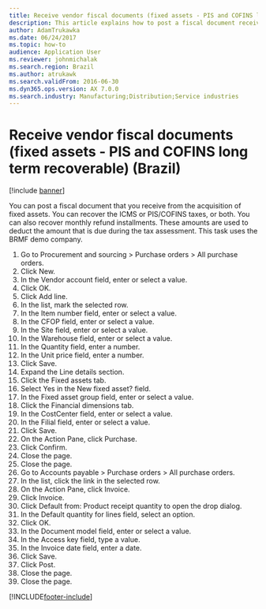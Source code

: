 ```yaml
---
title: Receive vendor fiscal documents (fixed assets - PIS and COFINS long term recoverable) (Brazil)
description: This article explains how to post a fiscal document received from the acquisition of fixed assets and then recover the PIS and COFINS taxes.
author: AdamTrukawka
ms.date: 06/24/2017
ms.topic: how-to
audience: Application User
ms.reviewer: johnmichalak
ms.search.region: Brazil
ms.author: atrukawk
ms.search.validFrom: 2016-06-30
ms.dyn365.ops.version: AX 7.0.0
ms.search.industry: Manufacturing;Distribution;Service industries
---
```

# Receive vendor fiscal documents (fixed assets - PIS and COFINS long term recoverable) (Brazil)

[!include [banner](../../includes/banner.md)]

You can post a fiscal document that you receive from the acquisition of fixed assets. You can recover the ICMS or PIS/COFINS taxes, or both. You can also recover monthly refund installments. These amounts are used to deduct the amount that is due during the tax assessment. This task uses the BRMF demo company.

1. Go to Procurement and sourcing > Purchase orders > All purchase orders.
2. Click New.
3. In the Vendor account field, enter or select a value.
4. Click OK.
5. Click Add line.
6. In the list, mark the selected row.
7. In the Item number field, enter or select a value.
8. In the CFOP field, enter or select a value.
9. In the Site field, enter or select a value.
10. In the Warehouse field, enter or select a value.
11. In the Quantity field, enter a number.
12. In the Unit price field, enter a number.
13. Click Save.
14. Expand the Line details section.
15. Click the Fixed assets tab.
16. Select Yes in the New fixed asset? field.
17. In the Fixed asset group field, enter or select a value.
18. Click the Financial dimensions tab.
19. In the CostCenter field, enter or select a value.
20. In the Filial field, enter or select a value.
21. Click Save.
22. On the Action Pane, click Purchase.
23. Click Confirm.
24. Close the page.
25. Close the page.
26. Go to Accounts payable > Purchase orders > All purchase orders.
27. In the list, click the link in the selected row.
28. On the Action Pane, click Invoice.
29. Click Invoice.
30. Click Default from: Product receipt quantity to open the drop dialog.
31. In the Default quantity for lines field, select an option.
32. Click OK.
33. In the Document model field, enter or select a value.
34. In the Access key field, type a value.
35. In the Invoice date field, enter a date.
36. Click Save.
37. Click Post.
38. Close the page.
39. Close the page.



[!INCLUDE[footer-include](../../../includes/footer-banner.md)]

